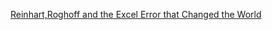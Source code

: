 
[Reinhart,Roghoff and the Excel Error that Changed the World](https://www.bloomberg.com/news/articles/2013-04-18/faq-reinhart-rogoff-and-the-excel-error-that-changed-history)
